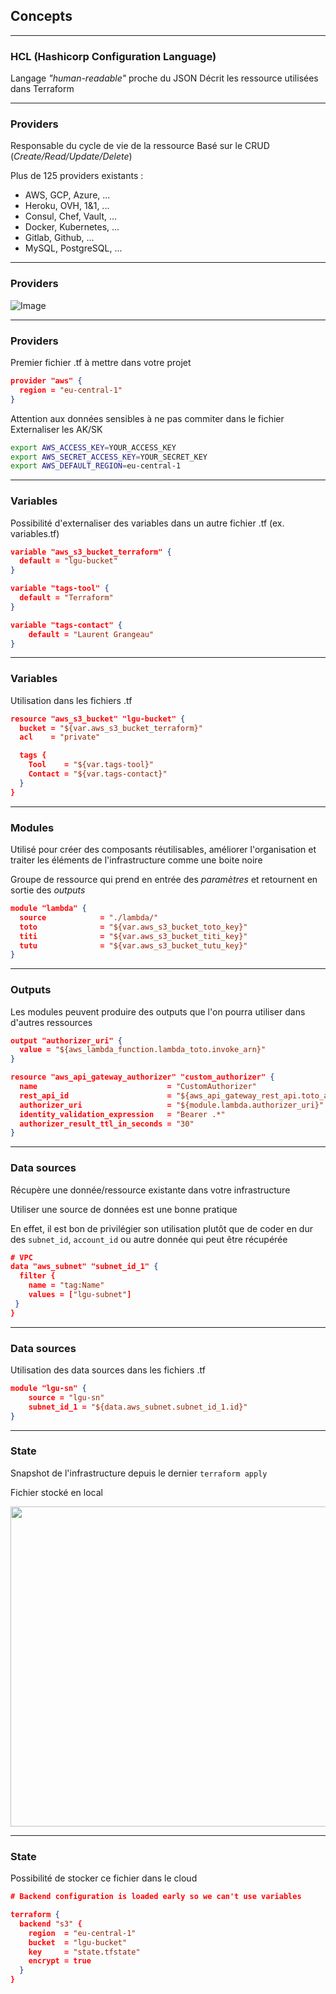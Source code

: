 ## Concepts

----

### HCL (Hashicorp Configuration Language)

Langage *"human-readable"* proche du JSON
Décrit les ressource utilisées dans Terraform

----

### Providers

Responsable du cycle de vie de la ressource
Basé sur le CRUD (*Create/Read/Update/Delete*)

Plus de 125 providers existants :
- AWS, GCP, Azure, ...
- Heroku, OVH, 1&1, ...
- Consul, Chef, Vault, ...
- Docker, Kubernetes, ...
- Gitlab, Github, ...
- MySQL, PostgreSQL, ...

----

### Providers

![Image](https://aurelie-vache.developpez.com/tutoriels/cloud/terraform-gerer-infrastructure-code/images/image-4.png)

----

### Providers

Premier fichier .tf à mettre dans votre projet

```json
provider "aws" {
  region = "eu-central-1"
}
```

Attention aux données sensibles à ne pas commiter dans le fichier
Externaliser les AK/SK

```bash
export AWS_ACCESS_KEY=YOUR_ACCESS_KEY
export AWS_SECRET_ACCESS_KEY=YOUR_SECRET_KEY
export AWS_DEFAULT_REGION=eu-central-1
```

----

### Variables

Possibilité d'externaliser des variables dans un autre fichier .tf (ex. variables.tf)

```json
variable "aws_s3_bucket_terraform" {
  default = "lgu-bucket"
}

variable "tags-tool" {
  default = "Terraform"
}

variable "tags-contact" {
    default = "Laurent Grangeau"
}
```

----

### Variables

Utilisation dans les fichiers .tf

```json
resource "aws_s3_bucket" "lgu-bucket" {
  bucket = "${var.aws_s3_bucket_terraform}"
  acl    = "private"

  tags {
    Tool    = "${var.tags-tool}"
    Contact = "${var.tags-contact}"
  }
}
```

----

### Modules

Utilisé pour créer des composants réutilisables, améliorer l'organisation et traiter les éléments de l'infrastructure comme une boite noire

Groupe de ressource qui prend en entrée des *paramètres* et retournent en sortie des *outputs*

```json
module "lambda" {
  source            = "./lambda/"
  toto              = "${var.aws_s3_bucket_toto_key}"
  titi              = "${var.aws_s3_bucket_titi_key}"
  tutu              = "${var.aws_s3_bucket_tutu_key}"
}
```

----

### Outputs

Les modules peuvent produire des outputs que l'on pourra utiliser dans d'autres ressources

```json
output "authorizer_uri" {
  value = "${aws_lambda_function.lambda_toto.invoke_arn}"
}
```

```json
resource "aws_api_gateway_authorizer" "custom_authorizer" {
  name                             = "CustomAuthorizer"
  rest_api_id                      = "${aws_api_gateway_rest_api.toto_api.id}"
  authorizer_uri                   = "${module.lambda.authorizer_uri}"
  identity_validation_expression   = "Bearer .*"
  authorizer_result_ttl_in_seconds = "30"
}
```

----

### Data sources

Récupère une donnée/ressource existante dans votre infrastructure

Utiliser une source de données est une bonne pratique

En effet, il est bon de privilégier son utilisation plutôt que de coder en dur des ```subnet_id```, ```account_id``` ou autre donnée qui peut être récupérée

```json
# VPC
data "aws_subnet" "subnet_id_1" {
  filter {
    name = "tag:Name"
    values = ["lgu-subnet"]
 }
}
```

----

### Data sources

Utilisation des data sources dans les fichiers .tf

```json
module "lgu-sn" {
    source = "lgu-sn"
    subnet_id_1 = "${data.aws_subnet.subnet_id_1.id}"
}
```

----

### State

Snapshot de l'infrastructure depuis le dernier ```terraform apply```

Fichier stocké en local

<img src="https://cdn-images-1.medium.com/max/1024/1*lYFNHNM03biX_95IQMayUw.png" width="512px" />

----

### State

Possibilité de stocker ce fichier dans le cloud

```json
# Backend configuration is loaded early so we can't use variables

terraform {
  backend "s3" {
    region  = "eu-central-1"
    bucket  = "lgu-bucket"
    key     = "state.tfstate"
    encrypt = true
  }
}
```